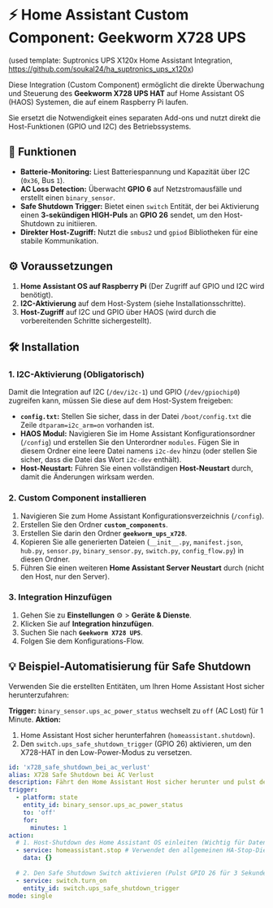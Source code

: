 # ⚡ Home Assistant Custom Component: Geekworm X728 UPS
(used template: Suptronics UPS X120x Home Assistant Integration, https://github.com/soukal24/ha_suptronics_ups_x120x)

Diese Integration (Custom Component) ermöglicht die direkte Überwachung und Steuerung des **Geekworm X728 UPS HAT** auf Home Assistant OS (HAOS) Systemen, die auf einem Raspberry Pi laufen.

Sie ersetzt die Notwendigkeit eines separaten Add-ons und nutzt direkt die Host-Funktionen (GPIO und I2C) des Betriebssystems.

## 🚀 Funktionen

* **Batterie-Monitoring:** Liest Batteriespannung und Kapazität über I2C (`0x36`, Bus `1`).
* **AC Loss Detection:** Überwacht **GPIO 6** auf Netzstromausfälle und erstellt einen `binary_sensor`.
* **Safe Shutdown Trigger:** Bietet einen `switch` Entität, der bei Aktivierung einen **3-sekündigen HIGH-Puls** an **GPIO 26** sendet, um den Host-Shutdown zu initiieren.
* **Direkter Host-Zugriff:** Nutzt die `smbus2` und `gpiod` Bibliotheken für eine stabile Kommunikation.

## ⚙️ Voraussetzungen

1.  **Home Assistant OS auf Raspberry Pi** (Der Zugriff auf GPIO und I2C wird benötigt).
2.  **I2C-Aktivierung** auf dem Host-System (siehe Installationsschritte).
3.  **Host-Zugriff** auf I2C und GPIO über HAOS (wird durch die vorbereitenden Schritte sichergestellt).

## 🛠️ Installation

### 1. I2C-Aktivierung (Obligatorisch)

Damit die Integration auf I2C (`/dev/i2c-1`) und GPIO (`/dev/gpiochip0`) zugreifen kann, müssen Sie diese auf dem Host-System freigeben:

* **`config.txt`:** Stellen Sie sicher, dass in der Datei `/boot/config.txt` die Zeile `dtparam=i2c_arm=on` vorhanden ist.
* **HAOS Modul:** Navigieren Sie im Home Assistant Konfigurationsordner (`/config`) und erstellen Sie den Unterordner `modules`. Fügen Sie in diesem Ordner eine leere Datei namens `i2c-dev` hinzu (oder stellen Sie sicher, dass die Datei das Wort `i2c-dev` enthält).
* **Host-Neustart:** Führen Sie einen vollständigen **Host-Neustart** durch, damit die Änderungen wirksam werden.

### 2. Custom Component installieren

1.  Navigieren Sie zum Home Assistant Konfigurationsverzeichnis (`/config`).
2.  Erstellen Sie den Ordner **`custom_components`**.
3.  Erstellen Sie darin den Ordner **`geekworm_ups_x728`**.
4.  Kopieren Sie alle generierten Dateien (`__init__.py`, `manifest.json`, `hub.py`, `sensor.py`, `binary_sensor.py`, `switch.py`, `config_flow.py`) in diesen Ordner.
5.  Führen Sie einen weiteren **Home Assistant Server Neustart** durch (nicht den Host, nur den Server).

### 3. Integration Hinzufügen

1.  Gehen Sie zu **Einstellungen** ⚙️ > **Geräte & Dienste**.
2.  Klicken Sie auf **Integration hinzufügen**.
3.  Suchen Sie nach **`Geekworm X728 UPS`**.
4.  Folgen Sie dem Konfigurations-Flow.

## 💡 Beispiel-Automatisierung für Safe Shutdown

Verwenden Sie die erstellten Entitäten, um Ihren Home Assistant Host sicher herunterzufahren:

**Trigger:** `binary_sensor.ups_ac_power_status` wechselt zu `off` (AC Lost) für 1 Minute.
**Aktion:**
1.  Home Assistant Host sicher herunterfahren (`homeassistant.shutdown`).
2.  Den `switch.ups_safe_shutdown_trigger` (GPIO 26) aktivieren, um den X728-HAT in den Low-Power-Modus zu versetzen.

```yaml
id: 'x728_safe_shutdown_bei_ac_verlust'
alias: X728 Safe Shutdown bei AC Verlust
description: Fährt den Home Assistant Host sicher herunter und pulst den X728 HAT Shutdown Pin.
trigger:
  - platform: state
    entity_id: binary_sensor.ups_ac_power_status
    to: 'off' 
    for:
      minutes: 1 
action:
  # 1. Host-Shutdown des Home Assistant OS einleiten (Wichtig für Datenintegrität)
  - service: homeassistant.stop # Verwendet den allgemeinen HA-Stop-Dienst, der den Host-Shutdown auslöst
    data: {}
    
  # 2. Den Safe Shutdown Switch aktivieren (Pulst GPIO 26 für 3 Sekunden)
  - service: switch.turn_on
    entity_id: switch.ups_safe_shutdown_trigger
mode: single
